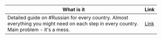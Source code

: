 | What is it | Link |
| --- | --- |
| Detailed guide on #Russian for every country. Almost everything you might need on each step in every country. Main problem - it's a mess. | [Link](https://relocation.guide/) |

